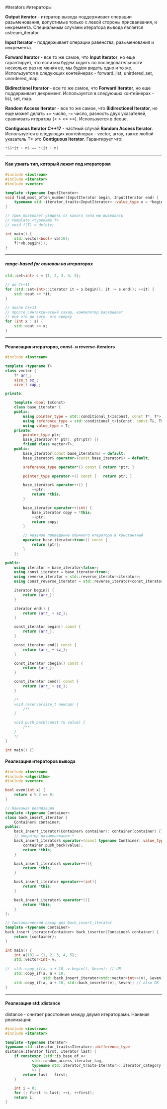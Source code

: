 #iterators #итераторы

**Output iterator** - итератор вывода поддерживает операции разыменования, допустимые только с левой стороны присваивания, и инкремента. Специальным случаем итератора вывода является ostream_iterator.

**Input Iterator** - поддерживает операции равенства, разыменования и инкремента.

**Forward Iterator** - все то же самое, что **Input Iterator**, но еще гарантирует, что если мы будем ходить по последовательности несколько раз не меняя ее, мы будем видеть одно и то же. Используется в следующих контейнерах - forward_list, unirdered_set, unordered_map.

**Bidirectionel Iterator** - все то же самое, что **Forward Iterator**, но еще поддерживает декремент. Используется в следующих контейнерах - list, set, map.

**Random Access Iterator** - все то же самое, что **Bidirectionel Iterator**, но еще может делать += число, -= число, разность двух указателей, сравнивать итератры (< > <= >=). Используется в deque.

**Contiguous Iterator C++17** - частный случай **Random Access Iterator**. Используется в следующих контейнерах - vector, array, также любой указатель T* это **Contiguous Iterator**. Гарантирует что:
```C++
*(&*it + n) == *(it + n)
```

***
#### Как узнать тип, который лежит под итератором
```C++
#include <iostream>
#include <iterator>
#include <vector>

template <typename InputIterator>
void find_most_often_number(InputIterator begin, InputIterator end) {
	typename std::iterator_traits<InputIterator>::value_type x = *begin;
}

// трюк позволяет увидеть от какого типа мы вызвались
// template <typename T>
// void f(T) = delete;

int main() {
	std::vector<bool> vb(10);
	f(*vb.begin());
}
```

***
##### range-based for основан на итераторах
```C++
std::set<int> s = {1, 2, 3, 4, 5};

// до С++11
for (std::set<int>::iterator it = s.begin(); it != s.end(); ++it) {
	std::cout << *it;
}

// после С++11
// просто синтаксический сахар, компилятор раскрывает
// все это до того, что сверху
for (int x : s) {
	std::cout << x;
}
```

***
#### Реализация итераторов, const- и reverse-iterators

```C++
#include <iostream>

template <typename T>
class vector {
	T* arr_;
	size_t sz_;
	size_t cap_;

private:

	template <bool IsConst>
	class base_iterator {
	public:
		using pointer_type = std::conditional_t<IsConst, const T*, T*>;
		using reference_type = std::conditional_t<IsConst, const T&, T&>;
		using value_type = T;
	private:
		pointer_type ptr;
		base_iterator(T* ptr): ptr(ptr) {}
		friend class vector<T>;
	public:
		base_iterator(const base_iterator&) = default;
		base_iterator& operator=(const base_iterator&) = default;

		sreference_type operator*() const { return *ptr; }

		pointer_type operator->() const {	return ptr; }

		base_iterator& operator++() {
			++ptr;
			return *this;
		}

		base_iterator operator++(int) {
			base_iterator copy = *this;
			++ptr;
			return copy;
		}

		// неявное приведение обычного итератора в константный
		operator base_iterator<true>() const {
			return {ptr};
		}
	};

public:
	using iterator = base_iterator<false>;
	using const_iterator = base_iterator<true>;
	using reverse_iterator = std::reverse_iterator<iterator>;
	using const_reverse_iterator = std::reverse_iterator<const_iterator>;

	iterator begin() {
		return {arr_};
	}

	iterator end() {
		return {arr_ + sz_};
	}

	const_iterator begin() const {
		return {arr_};
	}

	const_iterator end() const {
		return {arr_ + sz_};
	}

	const_iterator cbegin() const {
		return {arr_};
	}

	const_iterator cend() const {
		return {arr_ + sz_};
	}

	/*
	void reserve(size_t newcap) {
		/**
	}

	void push_back(const T& value) {
		/**
	}
	*/
}

int main() {}
```

#### Реализация итераторов вывода

```C++
#include <iostream>
#include <algorithm>
#include <vector>

bool even(int x) {
	return x % 2 == 0;
}

// Наиваная реализация
template <typename Container>
class back_insert_iterator {
	Container& container;
public:
	back_insert_iterator(Container& container): container(container) {}
	// оператор разыменования *
	back_insert_iterator& operator=(const typename Container::value_type& value){
		container.push_back(value);
		return *this;
	}

	back_insert_iterator& operator++(){
		return *this;
	}

	back_insert_iterator operator++(int){
		return *this;
	}

	back_insert_iterator& operator*(){
		return *this;
	}
};

// Синтаксический сахар для back_insert_iterator
template <typename Container>
back_insert_iterator<Container> back_inserter(Container& container) {
	return {container};
}

int main() {
	int a[10] = {1, 2, 3, 4, 5};
	std::vector<int> v;
	
//	std::copy_if(a, a + 10, v.begin(), &even); // UB
	std::copy_if(a, a + 10,
	             std::back_insert_iterator<std::vector<int>>(v), &even); // OK
	std::copy_if(a, a + 10, std::back_inserter(v), &even); // also OK
}
```

***
#### Реализация std::distance

distance - считает расстояние между двумя итераторами. Наивная реализация:
```C++
#include <iostream>
#include <itarator>

template <typename Iterator>
typename std::iterator_traits<Iterator>::difference_type
distance(Iterator first, Iterator last) {
	if constexpr (std::is_base_of_v<
			std::random_access_iterator_tag,
	        typename std::iterator_traits<Iterator>::iterator_category
			>) {
		return last - first;
	}

	int i = 0;
	for (; first != last; ++i, ++first);
	return i;
}
```